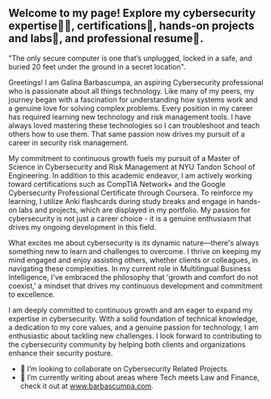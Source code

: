 ## Welcome to my page! Explore my cybersecurity expertise👩‍💻, certifications📃, hands-on projects and labs🔬, and professional resume📜. 

"The only secure computer is one that’s unplugged, locked in a safe, and buried 20 feet under the ground in a secret location".

Greetings! I am Galina Barbascumpa, an aspiring Cybersecurity professional who is passionate about all things technology. Like many of my peers, my journey began with a fascination for understanding how systems work and a genuine love for solving complex problems. Every position in my career has required learning new technology and risk management tools. I have always loved mastering these technologies so I can troubleshoot and teach others how to use them. That same passion now drives my pursuit of a career in security risk management. 

My commitment to continuous growth fuels my pursuit of a Master of Science in Cybersecurity and Risk Management at NYU Tandon School of Engineering. In addition to this academic endeavor, I am actively working toward certifications such as CompTIA Network+ and the Google Cybersecurity Professional Certificate through Coursera. To reinforce my learning, I utilize Anki flashcards during study breaks and engage in hands-on labs and projects, which are displayed in my portfolio. My passion for cybersecurity is not just a career choice - it is a genuine enthusiasm that drives my ongoing development in this field. 

What excites me about cybersecurity is its dynamic nature—there's always something new to learn and challenges to overcome. I thrive on keeping my mind engaged and enjoy assisting others, whether clients or colleagues, in navigating these complexities. In my current role in Multilingual Business Intelligence, I've embraced the philosophy that 'growth and comfort do not coexist,' a mindset that drives my continuous development and commitment to excellence.

I am deeply committed to continuous growth and am eager to expand my expertise in cybersecurity. With a solid foundation of technical knowledge, a dedication to my core values, and a genuine passion for technology, I am enthusiastic about tackling new challenges. I look forward to contributing to the cybersecurity community by helping both clients and organizations enhance their security posture.
- 👯 I’m looking to collaborate on Cybersecurity Related Projects. 
- 🔭 I’m currently writing about areas where Tech meets Law and Finance, check it out at www.barbascumpa.com. 

<!--
**GBarbascumpa/GBarbascumpa** is a ✨ _special_ ✨ repository because its `README.md` (this file) appears on your GitHub profile.

Here are some ideas to get you started:

- 🔭 I’m currently working on ...
- 🌱 I’m currently learning ...
- 👯 I’m looking to collaborate on ...
- 🤔 I’m looking for help with ...
- 💬 Ask me about ...
- 📫 How to reach me: ...
- 😄 Pronouns: ...
- ⚡ Fun fact: ...
-->
